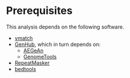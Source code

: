 # Prerequisites

This analysis depends on the following software.

- [vmatch][vmatch]
- [GenHub][genhub], which in turn depends on:
    - [AEGeAn][agn]
    - [GenomeTools][gt]
- [RepeatMasker][rm]
- [bedtools][bedtools]

[vmatch]: http://www.vmatch.de/
[genhub]: https://github.com/standage/genhub
[agn]: https://brendelgroup.github.io/AEGeAn
[gt]: https://genometools.org
[rm]: http://repeatmasker.org/RMDownload.html
[bedtools]: http://bedtools.readthedocs.org
